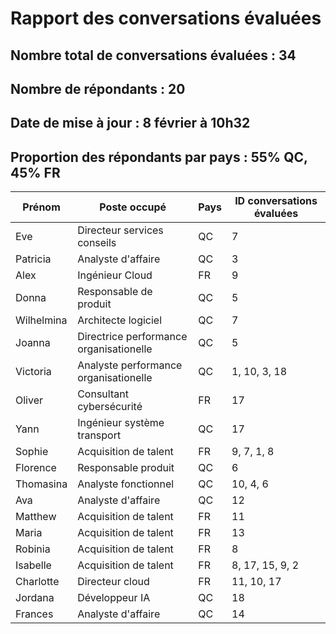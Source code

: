# Rapport des conversations évaluées

## Nombre total de conversations évaluées : 34
## Nombre de répondants : 20
## Date de mise à jour : 8 février à 10h32
## Proportion des répondants par pays : 55% QC, 45% FR

| **Prénom**            | **Poste occupé**                       | **Pays** | **ID conversations évaluées** |
|-----------------------|----------------------------------------|----------|-------------------------------|
| Eve                   | Directeur services conseils            | QC       | 7                             |
| Patricia              | Analyste d'affaire                     | QC       | 3                             |
| Alex                  | Ingénieur Cloud                        | FR       | 9                             |
| Donna                 | Responsable de produit                 | QC       | 5                             |
| Wilhelmina            | Architecte logiciel                    | QC       | 7                             |
| Joanna                | Directrice performance organisationelle| QC       | 5                             |
| Victoria              | Analyste performance organisationelle  | QC       | 1, 10, 3, 18                  |
| Oliver                | Consultant cybersécurité               | FR       | 17                            |
| Yann                  | Ingénieur système transport            | QC       | 17                            |
| Sophie                | Acquisition de talent                  | FR       | 9, 7, 1, 8                    |
| Florence              | Responsable produit                    | QC       | 6                             |
| Thomasina             | Analyste fonctionnel                   | QC       | 10, 4, 6                      |
| Ava                   | Analyste d'affaire                     | QC       | 12                            |
| Matthew               | Acquisition de talent                  | FR       | 11                            |
| Maria                 | Acquisition de talent                  | FR       | 13                            |
| Robinia               | Acquisition de talent                  | FR       | 8                             |
| Isabelle              | Acquisition de talent                  | FR       | 8, 17, 15, 9, 2               |
| Charlotte             | Directeur cloud                        | FR       | 11, 10, 17                    |
| Jordana               | Développeur IA                         | QC       | 18                            |
| Frances               | Analyste d'affaire                     | QC       | 14                            |
